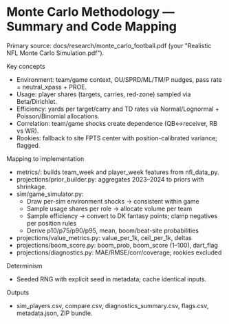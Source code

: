 # Monte Carlo Methodology — Summary and Code Mapping

Primary source: docs/research/monte_carlo_football.pdf (your "Realistic NFL Monte Carlo Simulation.pdf").

Key concepts
- Environment: team/game context, OU/SPRD/ML/TM/P nudges, pass rate = neutral_xpass + PROE.
- Usage: player shares (targets, carries, red-zone) sampled via Beta/Dirichlet.
- Efficiency: yards per target/carry and TD rates via Normal/Lognormal + Poisson/Binomial allocations.
- Correlation: team/game shocks create dependence (QB↔receiver, RB vs WR).
- Rookies: fallback to site FPTS center with position-calibrated variance; flagged.

Mapping to implementation
- metrics/: builds team_week and player_week features from nfl_data_py.
- projections/prior_builder.py: aggregates 2023–2024 to priors with shrinkage.
- sim/game_simulator.py:
  - Draw per-sim environment shocks → consistent within game
  - Sample usage shares per role → allocate volume per team
  - Sample efficiency → convert to DK fantasy points; clamp negatives per position rules
  - Derive p10/p75/p90/p95, mean, boom/beat-site probabilities
- projections/value_metrics.py: value_per_1k, ceil_per_1k, deltas
- projections/boom_score.py: boom_prob, boom_score (1–100), dart_flag
- projections/diagnostics.py: MAE/RMSE/corr/coverage; rookies excluded

Determinism
- Seeded RNG with explicit seed in metadata; cache identical inputs.

Outputs
- sim_players.csv, compare.csv, diagnostics_summary.csv, flags.csv, metadata.json, ZIP bundle.